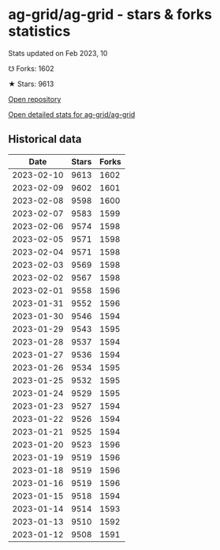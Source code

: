 # ag-grid/ag-grid - stars & forks statistics

Stats updated on Feb 2023, 10

☋ Forks: 1602

★ Stars: 9613

[Open repository](https://github.com/ag-grid/ag-grid)

[Open detailed stats for ag-grid/ag-grid](https://reviewgithub.com/rep/ag-grid/ag-grid)

## Historical data
| Date | Stars | Forks |
|------|-------|-------|
| 2023-02-10 | 9613 | 1602 | 
| 2023-02-09 | 9602 | 1601 | 
| 2023-02-08 | 9598 | 1600 | 
| 2023-02-07 | 9583 | 1599 | 
| 2023-02-06 | 9574 | 1598 | 
| 2023-02-05 | 9571 | 1598 | 
| 2023-02-04 | 9571 | 1598 | 
| 2023-02-03 | 9569 | 1598 | 
| 2023-02-02 | 9567 | 1598 | 
| 2023-02-01 | 9558 | 1596 | 
| 2023-01-31 | 9552 | 1596 | 
| 2023-01-30 | 9546 | 1594 | 
| 2023-01-29 | 9543 | 1595 | 
| 2023-01-28 | 9537 | 1594 | 
| 2023-01-27 | 9536 | 1594 | 
| 2023-01-26 | 9534 | 1595 | 
| 2023-01-25 | 9532 | 1595 | 
| 2023-01-24 | 9529 | 1595 | 
| 2023-01-23 | 9527 | 1594 | 
| 2023-01-22 | 9526 | 1594 | 
| 2023-01-21 | 9525 | 1594 | 
| 2023-01-20 | 9523 | 1596 | 
| 2023-01-19 | 9519 | 1596 | 
| 2023-01-18 | 9519 | 1596 | 
| 2023-01-16 | 9519 | 1596 | 
| 2023-01-15 | 9518 | 1594 | 
| 2023-01-14 | 9514 | 1593 | 
| 2023-01-13 | 9510 | 1592 | 
| 2023-01-12 | 9508 | 1591 | 

